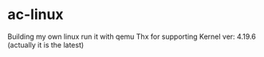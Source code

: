 # ac-linux
Building my own linux
run it with qemu
Thx for supporting
Kernel ver: 4.19.6 (actually it is the latest)
